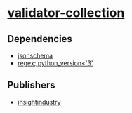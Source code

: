 # [validator-collection](https://pypi.org/project/validator-collection)

## Dependencies
- [jsonschema](packages/j/jsonschema.md)
- [regex; python_version<'3'](packages/r/regex.md)



## Publishers
- [insightindustry](https://pypi.org/user/insightindustry)

